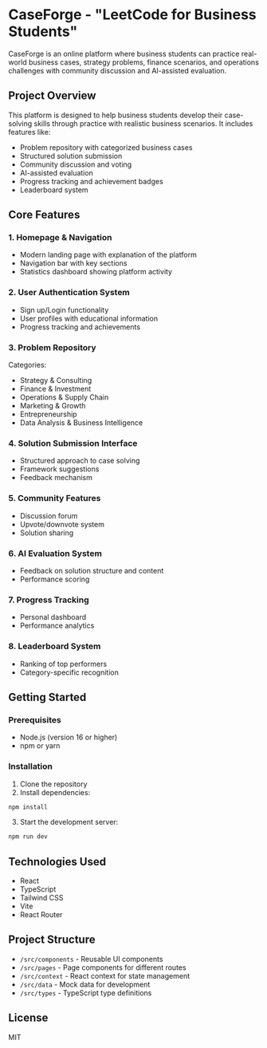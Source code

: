 # CaseForge - "LeetCode for Business Students" 

CaseForge is an online platform where business students can practice real-world business cases, strategy problems, finance scenarios, and operations challenges with community discussion and AI-assisted evaluation.

## Project Overview

This platform is designed to help business students develop their case-solving skills through practice with realistic business scenarios. It includes features like:

- Problem repository with categorized business cases
- Structured solution submission
- Community discussion and voting
- AI-assisted evaluation
- Progress tracking and achievement badges
- Leaderboard system

## Core Features

### 1. Homepage & Navigation
- Modern landing page with explanation of the platform
- Navigation bar with key sections
- Statistics dashboard showing platform activity

### 2. User Authentication System
- Sign up/Login functionality
- User profiles with educational information
- Progress tracking and achievements

### 3. Problem Repository
Categories:
- Strategy & Consulting
- Finance & Investment
- Operations & Supply Chain
- Marketing & Growth
- Entrepreneurship
- Data Analysis & Business Intelligence

### 4. Solution Submission Interface
- Structured approach to case solving
- Framework suggestions
- Feedback mechanism

### 5. Community Features
- Discussion forum
- Upvote/downvote system
- Solution sharing

### 6. AI Evaluation System
- Feedback on solution structure and content
- Performance scoring

### 7. Progress Tracking
- Personal dashboard
- Performance analytics

### 8. Leaderboard System
- Ranking of top performers
- Category-specific recognition

## Getting Started

### Prerequisites
- Node.js (version 16 or higher)
- npm or yarn

### Installation

1. Clone the repository
2. Install dependencies:
```bash
npm install
```

3. Start the development server:
```bash
npm run dev
```

## Technologies Used

- React
- TypeScript
- Tailwind CSS
- Vite
- React Router

## Project Structure

- `/src/components` - Reusable UI components
- `/src/pages` - Page components for different routes
- `/src/context` - React context for state management
- `/src/data` - Mock data for development
- `/src/types` - TypeScript type definitions

## License

MIT
